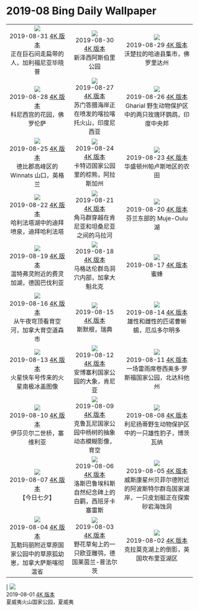 # 2019-08 Bing Daily Wallpaper

|                                                                                                                                                                                                                                                                                                                                          |                                                                                                                                                                                                                                                                                                                                              |                                                                                                                                                                                                                                                                                                                                                                        |
| :--------------------------------------------------------------------------------------------------------------------------------------------------------------------------------------------------------------------------------------------------------------------------------------------------------------------------------------: | :------------------------------------------------------------------------------------------------------------------------------------------------------------------------------------------------------------------------------------------------------------------------------------------------------------------------------------------: | :--------------------------------------------------------------------------------------------------------------------------------------------------------------------------------------------------------------------------------------------------------------------------------------------------------------------------------------------------------------------: |
|           ![](https://cn.bing.com/th?id=OHR.Slackers_ZH-CN1408656264_1920x1080.jpg&rf=LaDigue_UHD.jpg&pid=hp&w=480&h=270&rs=1&c=4)<br> 2019-08-31 [4K 版本](https://cn.bing.com/th?id=OHR.Slackers_ZH-CN1408656264_1920x1080.jpg&rf=LaDigue_UHD.jpg&pid=hp&w=3840&h=2160&rs=1&c=4) <br> 正在巨石间走扁带的人，加利福尼亚毕晓普           |                   ![](https://cn.bing.com/th?id=OHR.AsburyParkNJ_ZH-CN1353073841_1920x1080.jpg&rf=LaDigue_UHD.jpg&pid=hp&w=480&h=270&rs=1&c=4)<br> 2019-08-30 [4K 版本](https://cn.bing.com/th?id=OHR.AsburyParkNJ_ZH-CN1353073841_1920x1080.jpg&rf=LaDigue_UHD.jpg&pid=hp&w=3840&h=2160&rs=1&c=4) <br> 新泽西阿斯伯里公园                   |                          ![](https://cn.bing.com/th?id=OHR.HardeeCoFair_ZH-CN8647295545_1920x1080.jpg&rf=LaDigue_UHD.jpg&pid=hp&w=480&h=270&rs=1&c=4)<br> 2019-08-29 [4K 版本](https://cn.bing.com/th?id=OHR.HardeeCoFair_ZH-CN8647295545_1920x1080.jpg&rf=LaDigue_UHD.jpg&pid=hp&w=3840&h=2160&rs=1&c=4) <br> 沃楚拉的哈迪县集市，佛罗里达州                          |
|            ![](https://cn.bing.com/th?id=OHR.CorsiniGardens_ZH-CN8547012221_1920x1080.jpg&rf=LaDigue_UHD.jpg&pid=hp&w=480&h=270&rs=1&c=4)<br> 2019-08-28 [4K 版本](https://cn.bing.com/th?id=OHR.CorsiniGardens_ZH-CN8547012221_1920x1080.jpg&rf=LaDigue_UHD.jpg&pid=hp&w=3840&h=2160&rs=1&c=4) <br> 科尼西宫的花园，佛罗伦萨            |         ![](https://cn.bing.com/th?id=OHR.Krakatoa_ZH-CN8471800710_1920x1080.jpg&rf=LaDigue_UHD.jpg&pid=hp&w=480&h=270&rs=1&c=4)<br> 2019-08-27 [4K 版本](https://cn.bing.com/th?id=OHR.Krakatoa_ZH-CN8471800710_1920x1080.jpg&rf=LaDigue_UHD.jpg&pid=hp&w=3840&h=2160&rs=1&c=4) <br> 苏门答腊海岸正在喷发的喀拉喀托火山，印度尼西亚         |               ![](https://cn.bing.com/th?id=OHR.ParrotsIndia_ZH-CN8386276023_1920x1080.jpg&rf=LaDigue_UHD.jpg&pid=hp&w=480&h=270&rs=1&c=4)<br> 2019-08-26 [4K 版本](https://cn.bing.com/th?id=OHR.ParrotsIndia_ZH-CN8386276023_1920x1080.jpg&rf=LaDigue_UHD.jpg&pid=hp&w=3840&h=2160&rs=1&c=4) <br> Gharial 野生动物保护区中的两只玫瑰环鹦鹉，印度中央邦               |
|         ![](https://cn.bing.com/th?id=OHR.WinnatsPass_ZH-CN8251326840_1920x1080.jpg&rf=LaDigue_UHD.jpg&pid=hp&w=480&h=270&rs=1&c=4)<br> 2019-08-25 [4K 版本](https://cn.bing.com/th?id=OHR.WinnatsPass_ZH-CN8251326840_1920x1080.jpg&rf=LaDigue_UHD.jpg&pid=hp&w=3840&h=2160&rs=1&c=4) <br> 德比郡高峰区的 Winnats 山口，英格兰          |            ![](https://cn.bing.com/th?id=OHR.AugustBears_ZH-CN8159736622_1920x1080.jpg&rf=LaDigue_UHD.jpg&pid=hp&w=480&h=270&rs=1&c=4)<br> 2019-08-24 [4K 版本](https://cn.bing.com/th?id=OHR.AugustBears_ZH-CN8159736622_1920x1080.jpg&rf=LaDigue_UHD.jpg&pid=hp&w=3840&h=2160&rs=1&c=4) <br> 卡特迈国家公园里的棕熊，阿拉斯加州            |                        ![](https://cn.bing.com/th?id=OHR.FarmlandLandscape_ZH-CN8021236701_1920x1080.jpg&rf=LaDigue_UHD.jpg&pid=hp&w=480&h=270&rs=1&c=4)<br> 2019-08-23 [4K 版本](https://cn.bing.com/th?id=OHR.FarmlandLandscape_ZH-CN8021236701_1920x1080.jpg&rf=LaDigue_UHD.jpg&pid=hp&w=3840&h=2160&rs=1&c=4) <br> 华盛顿州帕卢斯地区的农田                        |
|       ![](https://cn.bing.com/th?id=OHR.DubaiFountain_ZH-CN7944507087_1920x1080.jpg&rf=LaDigue_UHD.jpg&pid=hp&w=480&h=270&rs=1&c=4)<br> 2019-08-22 [4K 版本](https://cn.bing.com/th?id=OHR.DubaiFountain_ZH-CN7944507087_1920x1080.jpg&rf=LaDigue_UHD.jpg&pid=hp&w=3840&h=2160&rs=1&c=4) <br> 哈利法塔湖中的迪拜喷泉，迪拜哈利法塔       |   ![](https://cn.bing.com/th?id=OHR.MaraRiverCrossing_ZH-CN6598585392_1920x1080.jpg&rf=LaDigue_UHD.jpg&pid=hp&w=480&h=270&rs=1&c=4)<br> 2019-08-21 [4K 版本](https://cn.bing.com/th?id=OHR.MaraRiverCrossing_ZH-CN6598585392_1920x1080.jpg&rf=LaDigue_UHD.jpg&pid=hp&w=3840&h=2160&rs=1&c=4) <br> 角马群穿越在肯尼亚和坦桑尼亚之间的马拉河   |                           ![](https://cn.bing.com/th?id=OHR.FinlandCamping_ZH-CN6418764403_1920x1080.jpg&rf=LaDigue_UHD.jpg&pid=hp&w=480&h=270&rs=1&c=4)<br> 2019-08-20 [4K 版本](https://cn.bing.com/th?id=OHR.FinlandCamping_ZH-CN6418764403_1920x1080.jpg&rf=LaDigue_UHD.jpg&pid=hp&w=3840&h=2160&rs=1&c=4) <br> 芬兰东部的 Muje-Oulu 湖                            |
|          ![](https://cn.bing.com/th?id=OHR.Feringasee_ZH-CN6335425001_1920x1080.jpg&rf=LaDigue_UHD.jpg&pid=hp&w=480&h=270&rs=1&c=4)<br> 2019-08-19 [4K 版本](https://cn.bing.com/th?id=OHR.Feringasee_ZH-CN6335425001_1920x1080.jpg&rf=LaDigue_UHD.jpg&pid=hp&w=3840&h=2160&rs=1&c=4) <br> 温特弗灵附近的费灵加湖，德国巴伐利亚          |           ![](https://cn.bing.com/th?id=OHR.MagdalenCave_ZH-CN6279630125_1920x1080.jpg&rf=LaDigue_UHD.jpg&pid=hp&w=480&h=270&rs=1&c=4)<br> 2019-08-18 [4K 版本](https://cn.bing.com/th?id=OHR.MagdalenCave_ZH-CN6279630125_1920x1080.jpg&rf=LaDigue_UHD.jpg&pid=hp&w=3840&h=2160&rs=1&c=4) <br> 马格达伦群岛洞穴内部，加拿大魁北克           |                                     ![](https://cn.bing.com/th?id=OHR.DrinkingNectar_ZH-CN6196689688_1920x1080.jpg&rf=LaDigue_UHD.jpg&pid=hp&w=480&h=270&rs=1&c=4)<br> 2019-08-17 [4K 版本](https://cn.bing.com/th?id=OHR.DrinkingNectar_ZH-CN6196689688_1920x1080.jpg&rf=LaDigue_UHD.jpg&pid=hp&w=3840&h=2160&rs=1&c=4) <br> 蜜蜂                                     |
|       ![](https://cn.bing.com/th?id=OHR.GoldRushYukon_ZH-CN6132080652_1920x1080.jpg&rf=LaDigue_UHD.jpg&pid=hp&w=480&h=270&rs=1&c=4)<br> 2019-08-16 [4K 版本](https://cn.bing.com/th?id=OHR.GoldRushYukon_ZH-CN6132080652_1920x1080.jpg&rf=LaDigue_UHD.jpg&pid=hp&w=3840&h=2160&rs=1&c=4) <br> 从午夜穹顶看育空河，加拿大育空道森市       |                      ![](https://cn.bing.com/th?id=OHR.SmogenSweden_ZH-CN0457682922_1920x1080.jpg&rf=LaDigue_UHD.jpg&pid=hp&w=480&h=270&rs=1&c=4)<br> 2019-08-15 [4K 版本](https://cn.bing.com/th?id=OHR.SmogenSweden_ZH-CN0457682922_1920x1080.jpg&rf=LaDigue_UHD.jpg&pid=hp&w=3840&h=2160&rs=1&c=4) <br> 斯默根，瑞典                      |                        ![](https://cn.bing.com/th?id=OHR.HornedAnole_ZH-CN0388959247_1920x1080.jpg&rf=LaDigue_UHD.jpg&pid=hp&w=480&h=270&rs=1&c=4)<br> 2019-08-14 [4K 版本](https://cn.bing.com/th?id=OHR.HornedAnole_ZH-CN0388959247_1920x1080.jpg&rf=LaDigue_UHD.jpg&pid=hp&w=3840&h=2160&rs=1&c=4) <br> 雄性和雌性的匹诺曹蜥蜴，厄瓜多尔明多                        |
|      ![](https://cn.bing.com/th?id=OHR.MartianSouthPole_ZH-CN0324422893_1920x1080.jpg&rf=LaDigue_UHD.jpg&pid=hp&w=480&h=270&rs=1&c=4)<br> 2019-08-13 [4K 版本](https://cn.bing.com/th?id=OHR.MartianSouthPole_ZH-CN0324422893_1920x1080.jpg&rf=LaDigue_UHD.jpg&pid=hp&w=3840&h=2160&rs=1&c=4) <br> 火星快车号传来的火星南极冰盖图像      |             ![](https://cn.bing.com/th?id=OHR.AmboseliHerd_ZH-CN0249135007_1920x1080.jpg&rf=LaDigue_UHD.jpg&pid=hp&w=480&h=270&rs=1&c=4)<br> 2019-08-12 [4K 版本](https://cn.bing.com/th?id=OHR.AmboseliHerd_ZH-CN0249135007_1920x1080.jpg&rf=LaDigue_UHD.jpg&pid=hp&w=3840&h=2160&rs=1&c=4) <br> 安博塞利国家公园的大象，肯尼亚             |              ![](https://cn.bing.com/th?id=OHR.TRNPThunderstorm_ZH-CN0178957327_1920x1080.jpg&rf=LaDigue_UHD.jpg&pid=hp&w=480&h=270&rs=1&c=4)<br> 2019-08-11 [4K 版本](https://cn.bing.com/th?id=OHR.TRNPThunderstorm_ZH-CN0178957327_1920x1080.jpg&rf=LaDigue_UHD.jpg&pid=hp&w=3840&h=2160&rs=1&c=4) <br> 一场雷雨席卷西奥多·罗斯福国家公园，北达科他州               |
|              ![](https://cn.bing.com/th?id=OHR.TrianaBridge_ZH-CN0107319931_1920x1080.jpg&rf=LaDigue_UHD.jpg&pid=hp&w=480&h=270&rs=1&c=4)<br> 2019-08-10 [4K 版本](https://cn.bing.com/th?id=OHR.TrianaBridge_ZH-CN0107319931_1920x1080.jpg&rf=LaDigue_UHD.jpg&pid=hp&w=3840&h=2160&rs=1&c=4) <br> 伊莎贝尔二世桥，塞维利亚              |      ![](https://cn.bing.com/th?id=OHR.KluaneAspen_ZH-CN0028056280_1920x1080.jpg&rf=LaDigue_UHD.jpg&pid=hp&w=480&h=270&rs=1&c=4)<br> 2019-08-09 [4K 版本](https://cn.bing.com/th?id=OHR.KluaneAspen_ZH-CN0028056280_1920x1080.jpg&rf=LaDigue_UHD.jpg&pid=hp&w=3840&h=2160&rs=1&c=4) <br> 克鲁瓦尼国家公园中杨树的抽象动态模糊影像，育空      |              ![](https://cn.bing.com/th?id=OHR.LinyantiLeopard_ZH-CN9934758728_1920x1080.jpg&rf=LaDigue_UHD.jpg&pid=hp&w=480&h=270&rs=1&c=4)<br> 2019-08-08 [4K 版本](https://cn.bing.com/th?id=OHR.LinyantiLeopard_ZH-CN9934758728_1920x1080.jpg&rf=LaDigue_UHD.jpg&pid=hp&w=3840&h=2160&rs=1&c=4) <br> 利尼扬蒂野生动物保护区中的一只雄性豹子，博茨瓦纳              |
|                            ![](https://cn.bing.com/th?id=OHR.qixi_ZH-CN3534017617_1920x1080.jpg&rf=LaDigue_UHD.jpg&pid=hp&w=480&h=270&rs=1&c=4)<br> 2019-08-07 [4K 版本](https://cn.bing.com/th?id=OHR.qixi_ZH-CN3534017617_1920x1080.jpg&rf=LaDigue_UHD.jpg&pid=hp&w=3840&h=2160&rs=1&c=4) <br> 【今日七夕】                            | ![](https://cn.bing.com/th?id=OHR.WhiteStorksNest_ZH-CN9809680903_1920x1080.jpg&rf=LaDigue_UHD.jpg&pid=hp&w=480&h=270&rs=1&c=4)<br> 2019-08-06 [4K 版本](https://cn.bing.com/th?id=OHR.WhiteStorksNest_ZH-CN9809680903_1920x1080.jpg&rf=LaDigue_UHD.jpg&pid=hp&w=3840&h=2160&rs=1&c=4) <br> 洛斯巴鲁埃科斯自然纪念碑上的白鹳，西班牙卡塞雷斯 | ![](https://cn.bing.com/th?id=OHR.ApostleIslands_ZH-CN9543695883_1920x1080.jpg&rf=LaDigue_UHD.jpg&pid=hp&w=480&h=270&rs=1&c=4)<br> 2019-08-05 [4K 版本](https://cn.bing.com/th?id=OHR.ApostleIslands_ZH-CN9543695883_1920x1080.jpg&rf=LaDigue_UHD.jpg&pid=hp&w=3840&h=2160&rs=1&c=4) <br> 威斯康星州贝菲尔德附近的阿波斯特尔群岛国家湖岸，一只皮划艇正在探索砂岩海蚀洞 |
| ![](https://cn.bing.com/th?id=OHR.SwiftFox_ZH-CN9413097062_1920x1080.jpg&rf=LaDigue_UHD.jpg&pid=hp&w=480&h=270&rs=1&c=4)<br> 2019-08-04 [4K 版本](https://cn.bing.com/th?id=OHR.SwiftFox_ZH-CN9413097062_1920x1080.jpg&rf=LaDigue_UHD.jpg&pid=hp&w=3840&h=2160&rs=1&c=4) <br> 瓦勒玛丽附近草原国家公园中的草原狐幼崽，加拿大萨斯喀彻温省 |           ![](https://cn.bing.com/th?id=OHR.UhuRLP_ZH-CN5421658032_1920x1080.jpg&rf=LaDigue_UHD.jpg&pid=hp&w=480&h=270&rs=1&c=4)<br> 2019-08-03 [4K 版本](https://cn.bing.com/th?id=OHR.UhuRLP_ZH-CN5421658032_1920x1080.jpg&rf=LaDigue_UHD.jpg&pid=hp&w=3840&h=2160&rs=1&c=4) <br> 野花草甸上的一只欧亚雕鸮，德国莱茵兰-普法尔茨            |                      ![](https://cn.bing.com/th?id=OHR.CrummockWater_ZH-CN9317792500_1920x1080.jpg&rf=LaDigue_UHD.jpg&pid=hp&w=480&h=270&rs=1&c=4)<br> 2019-08-02 [4K 版本](https://cn.bing.com/th?id=OHR.CrummockWater_ZH-CN9317792500_1920x1080.jpg&rf=LaDigue_UHD.jpg&pid=hp&w=3840&h=2160&rs=1&c=4) <br> 克拉莫克湖上的倒影，英国坎布里亚湖区                      |

| ![](https://cn.bing.com/th?id=OHR.LavaFlows_ZH-CN4235925500_1920x1080.jpg&rf=LaDigue_UHD.jpg&pid=hp&w=480&h=270&rs=1&c=4)<br> 2019-08-01 [4K 版本](https://cn.bing.com/th?id=OHR.LavaFlows_ZH-CN4235925500_1920x1080.jpg&rf=LaDigue_UHD.jpg&pid=hp&w=3840&h=2160&rs=1&c=4) <br> 夏威夷火山国家公园，夏威夷
